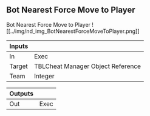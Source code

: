 ## Bot Nearest Force Move to Player
Bot Nearest Force Move to Player
![[../img/nd_img_BotNearestForceMoveToPlayer.png]]

|Inputs||
|--|--|
| In | Exec |
| Target | TBLCheat Manager Object Reference |
| Team | Integer |

|Outputs||
|--|--|
| Out | Exec |
